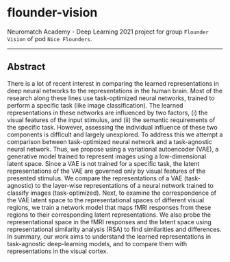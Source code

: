 # flounder-vision

Neuromatch Academy - Deep Learning 2021 project for group `Flounder Vision` of
pod `Nice Flounders`.

---
## Abstract

There is a lot of recent interest in comparing the learned representations in
deep neural networks to the representations in the human brain. Most of the
research along these lines use task-optimized neural networks, trained to
perform a specific task (like image classification). The learned
representations in these networks are influenced by two factors, (i) the visual
features of the input stimulus, and (ii) the semantic requirements of the
specific task. However, assessing the individual influence of these two
components is difficult and largely unexplored. To address this we attempt a
comparison between task-optimized neural network and a task-agnostic neural
network. Thus, we propose using a variational autoencoder (VAE), a generative
model trained to represent images using a low-dimensional latent space. Since a
VAE is not trained for a specific task, the latent representations of the VAE
are governed only by visual features of the presented stimulus. We compare the
representations of a VAE (task-agnostic) to the layer-wise representations of a
neural network trained to classify images (task-optimized). Next, to examine
the correspondence of the VAE latent space to the representational spaces of
different visual regions, we train a network model that maps fMRI responses
from these regions to their corresponding latent representations. We also probe
the representational space in the fMRI responses and the latent space using
representational similarity analysis (RSA) to find similarities and
differences. In summary, our work aims to understand the learned
representations in task-agnostic deep-learning models, and to compare them with
representations in the visual cortex.
